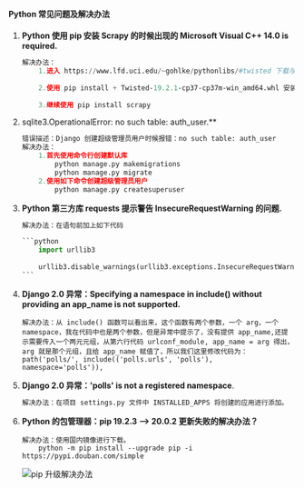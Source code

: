 #### Python 常见问题及解决办法

1. **Python 使用 pip 安装 Scrapy 的时候出现的 Microsoft Visual C++ 14.0 is required.**

   ```python
   解决办法：
       1.进入 https://www.lfd.uci.edu/~gohlke/pythonlibs/#twisted 下载与你安装 python 版本一致的文件进行下载。(比如我的Python 版本是 3.7(64位)，那么需要下载的是：Twisted‑19.2.1‑cp37‑cp37m‑win_amd64.whl)。
       
       2.使用 pip install + Twisted‑19.2.1‑cp37‑cp37m‑win_amd64.whl 安装下载文件。
       
       3.继续使用 pip install scrapy
   ```

   

2. sqlite3.OperationalError: no such table: auth_user.**

   ```python
   错误描述：Django 创建超级管理员用户时候报错：no such table: auth_user
   解决办法：
       1.首先使用命令行创建默认库
           python manage.py makemigrations
           python manage.py migrate
       2.使用如下命令创建超级管理员用户
           python manage.py createsuperuser
   ```

   

3. **Python 第三方库 requests 提示警告 InsecureRequestWarning 的问题.**

   ~~~python
   解决办法：在语句前加上如下代码
   
   ```python    
       import urllib3
       
       urllib3.disable_warnings(urllib3.exceptions.InsecureRequestWarning)
   ```
   ~~~

   

4. **Django 2.0 异常：Specifying a namespace in include() without providing an app_name is not supported.**

   ```
   解决办法：从 include() 函数可以看出来，这个函数有两个参数，一个 arg，一个 namespace，我在代码中也是两个参数，但是异常中提示了，没有提供 app_name,还提示需要传入一个两元元组，从第六行代码 urlconf_module, app_name = arg 得出，arg 就是那个元组，且给 app_name 赋值了，所以我们这里修改代码为： path('polls/', include(('polls.urls', 'polls'), namespace='polls')),
   ```

   

5. **Django 2.0 异常：'polls' is not a registered namespace**.

   ```python
   解决办法：在项目 settings.py 文件中 INSTALLED_APPS 将创建的应用进行添加。
   ```

   

6.  **Python 的包管理器：pip 19.2.3 --> 20.0.2 更新失败的解决办法？**

    ```
    解决办法：使用国内镜像进行下载。
    	python -m pip install --upgrade pip -i https://pypi.douban.com/simple
    ```

    ![pip 升级解决办法](file:///C:/Users/wangw/AppData/Local/Temp/msohtmlclip1/01/clip_image001.png)